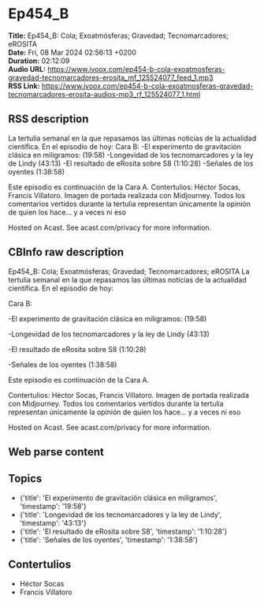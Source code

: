 # Ep454_B  
**Title:** Ep454_B: Cola; Exoatmósferas; Gravedad; Tecnomarcadores; eROSITA  
**Date:** Fri, 08 Mar 2024 02:56:13 +0200  
**Duration:** 02:12:09  
**Audio URL:** https://www.ivoox.com/ep454-b-cola-exoatmosferas-gravedad-tecnomarcadores-erosita_mf_125524077_feed_1.mp3  
**RSS Link:** https://www.ivoox.com/ep454-b-cola-exoatmosferas-gravedad-tecnomarcadores-erosita-audios-mp3_rf_125524077_1.html  

## RSS description
La tertulia semanal en la que repasamos las últimas noticias de la actualidad científica. En el episodio de hoy:
Cara B:
-El experimento de gravitación clásica en miligramos: (19:58)
-Longevidad de los tecnomarcadores y la ley de Lindy (43:13)
-El resultado de eRosita sobre S8 (1:10:28)
-Señales de los oyentes (1:38:58)

Este episodio es continuación de la Cara A.
Contertulios: Héctor Socas, Francis Villatoro. Imagen de portada realizada con Midjourney. Todos los comentarios vertidos durante la tertulia representan únicamente la opinión de quien los hace... y a veces ni eso


 Hosted on Acast. See acast.com/privacy for more information.

## CBInfo raw description
Ep454_B: Cola; Exoatmósferas; Gravedad; Tecnomarcadores; eROSITA
La tertulia semanal en la que repasamos las últimas noticias de la actualidad científica. En el episodio de hoy:

Cara B:

-El experimento de gravitación clásica en miligramos: (19:58)

-Longevidad de los tecnomarcadores y la ley de Lindy (43:13)

-El resultado de eRosita sobre S8 (1:10:28)

-Señales de los oyentes (1:38:58)



Este episodio es continuación de la Cara A.

Contertulios: Héctor Socas, Francis Villatoro. Imagen de portada realizada con Midjourney. Todos los comentarios vertidos durante la tertulia representan únicamente la opinión de quien los hace... y a veces ni eso





 Hosted on Acast. See acast.com/privacy for more information.




## Web parse content


## Topics
- {'title': 'El experimento de gravitación clásica en miligramos', 'timestamp': '19:58'}
- {'title': 'Longevidad de los tecnomarcadores y la ley de Lindy', 'timestamp': '43:13'}
- {'title': 'El resultado de eRosita sobre S8', 'timestamp': '1:10:28'}
- {'title': 'Señales de los oyentes', 'timestamp': '1:38:58'}
## Contertulios
- Héctor Socas
- Francis Villatoro